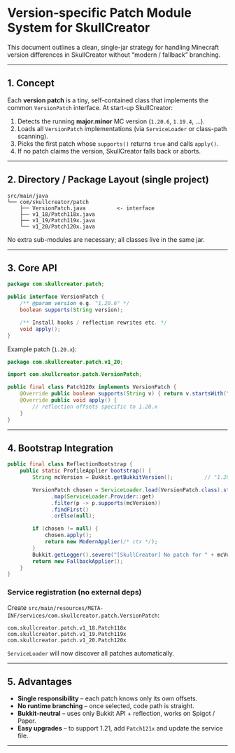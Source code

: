 # Version‐specific Patch Module System for SkullCreator

This document outlines a clean, single-jar strategy for handling Minecraft version differences in SkullCreator without “modern / fallback” branching.

---

## 1. Concept
Each **version patch** is a tiny, self-contained class that implements the common `VersionPatch` interface.  At start-up SkullCreator:

1. Detects the running **major.minor** MC version (`1.20.6`, `1.19.4`, …).
2. Loads all `VersionPatch` implementations (via `ServiceLoader` or class-path scanning).
3. Picks the first patch whose `supports()` returns `true` and calls `apply()`.
4. If no patch claims the version, SkullCreator falls back or aborts.

---

## 2. Directory / Package Layout (single project)
```
src/main/java
└── com/skullcreator/patch
    ├── VersionPatch.java          <- interface
    ├── v1_18/Patch118x.java
    ├── v1_19/Patch119x.java
    └── v1_20/Patch120x.java
```
No extra sub-modules are necessary; all classes live in the same jar.

---

## 3. Core API
```java
package com.skullcreator.patch;

public interface VersionPatch {
    /** @param version e.g. "1.20.6" */
    boolean supports(String version);

    /** Install hooks / reflection rewrites etc. */
    void apply();
}
```

Example patch (`1.20.x`):
```java
package com.skullcreator.patch.v1_20;

import com.skullcreator.patch.VersionPatch;

public final class Patch120x implements VersionPatch {
    @Override public boolean supports(String v) { return v.startsWith("1.20."); }
    @Override public void apply() {
        // reflection offsets specific to 1.20.x
    }
}
```

---

## 4. Bootstrap Integration
```java
public final class ReflectionBootstrap {
    public static ProfileApplier bootstrap() {
        String mcVersion = Bukkit.getBukkitVersion();          // "1.20.6-R0.1-SNAPSHOT"

        VersionPatch chosen = ServiceLoader.load(VersionPatch.class).stream()
              .map(ServiceLoader.Provider::get)
              .filter(p -> p.supports(mcVersion))
              .findFirst()
              .orElse(null);

        if (chosen != null) {
            chosen.apply();
            return new ModernApplier(/* ctx */);
        }
        Bukkit.getLogger().severe("[SkullCreator] No patch for " + mcVersion);
        return new FallbackApplier();
    }
}
```

### Service registration (no external deps)
Create `src/main/resources/META-INF/services/com.skullcreator.patch.VersionPatch`:
```
com.skullcreator.patch.v1_18.Patch118x
com.skullcreator.patch.v1_19.Patch119x
com.skullcreator.patch.v1_20.Patch120x
```
`ServiceLoader` will now discover all patches automatically.

---

## 5. Advantages
* **Single responsibility** – each patch knows only its own offsets.
* **No runtime branching** – once selected, code path is straight.
* **Bukkit-neutral** – uses only Bukkit API + reflection, works on Spigot / Paper.
* **Easy upgrades** – to support 1.21, add `Patch121x` and update the service file.

---
